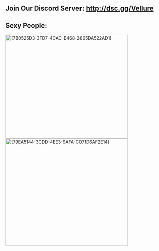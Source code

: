 ## Join Our Discord Server: http://dsc.gg/Vellure


## Sexy People:
<img width="389" height="329" alt="{7B0525D3-3FD7-4CAC-B468-2865DA522AD1}" src="https://github.com/user-attachments/assets/54d33190-af45-486a-b3ad-8f1622422c3d" />

<img width="389" height="340" alt="{79EA5144-3CDD-4EE3-9AFA-C071D6AF2E14}" src="https://github.com/user-attachments/assets/1d480a08-fd03-47bb-931b-228319dec19a" />
